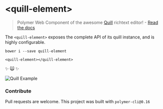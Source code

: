 # \<quill-element\>

> Polymer Web Component of the awesome [Quill](http://quilljs.com) richtext editor! - [Read the docs](https://dmonad.github.io/quill-element/components/quill-element/)

The `<quill-element>` exposes the complete API of its quill instance, and is highly configurable.

```
bower i --save quill-element
```

```
<quill-element></quill-element>
```
:sparkles: :scream_cat: :sparkles:

![Quill Example](https://drive.google.com/uc?export=download&id=0B2Rd_uRJCv8cZzE0SjBLd0FqUU0)

### Contribute
Pull requests are welcome. This project was built with `polymer-cli@0.16`
